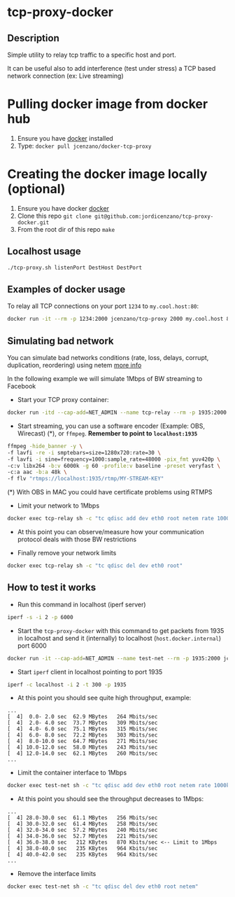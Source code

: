 # tcp-proxy-docker

## Description

Simple utility to relay tcp traffic to a specific host and port.

It can be useful also to add interference (test under stress) a TCP based network connection (ex: Live streaming)

# Pulling docker image from docker hub
1. Ensure you have [docker](https://www.docker.com) installed
2. Type: `docker pull jcenzano/docker-tcp-proxy`

# Creating the docker image locally (optional)
1. Ensure you have docker [docker](https://www.docker.com) 
2. Clone this repo `git clone git@github.com:jordicenzano/tcp-proxy-docker.git`
2. From the root dir of this repo `make`

## Localhost usage
```bash
./tcp-proxy.sh listenPort DestHost DestPort
```

## Examples of docker usage
To relay all TCP connections on your port `1234` to `my.cool.host:80`:

```bash
docker run -it --rm -p 1234:2000 jcenzano/tcp-proxy 2000 my.cool.host 80
```

## Simulating bad network

You can simulate bad networks conditions (rate, loss, delays, corrupt, duplication, reordering) using netem [more info](https://www.man7.org/linux/man-pages/man8/tc-netem.8.html)

In the following example we will simulate 1Mbps of BW streaming to Facebook

- Start your TCP proxy container:
```bash
docker run -itd --cap-add=NET_ADMIN --name tcp-relay --rm -p 1935:2000 jcenzano/docker-tcp-proxy:latest 2000 rtmp-pc.facebook.com 443
```

- Start streaming, you can use a software encoder (Example: OBS, Wirecast) (*), or `ffmpeg`. **Remember to point to `localhost:1935`**
```bash
ffmpeg -hide_banner -y \
-f lavfi -re -i smptebars=size=1280x720:rate=30 \
-f lavfi -i sine=frequency=1000:sample_rate=48000 -pix_fmt yuv420p \
-c:v libx264 -b:v 6000k -g 60 -profile:v baseline -preset veryfast \
-c:a aac -b:a 48k \
-f flv "rtmps://localhost:1935/rtmp/MY-STREAM-KEY"
```
(*) With OBS in MAC you could have certificate problems using RTMPS

- Limit your network to 1Mbps
```bash
docker exec tcp-relay sh -c "tc qdisc add dev eth0 root netem rate 1000kbit"
```

- At this point you can observe/measure how your communication protocol deals with those BW restrictions

- Finally remove your network limits
```bash
docker exec tcp-relay sh -c "tc qdisc del dev eth0 root"
```

## How to test it works

- Run this command in localhost (iperf server)
```bash
iperf -s -i 2 -p 6000
```
- Start the `tcp-proxy-docker` with this command to get packets from 1935 in localhost and send it (internally) to localhost (`host.docker.internal`) port 6000
```bash
docker run -it --cap-add=NET_ADMIN --name test-net --rm -p 1935:2000 jcenzano/docker-tcp-proxy:latest 2000 host.docker.internal 6000
```
- Start `iperf` client in localhost pointing to port 1935
```bash
iperf -c localhost -i 2 -t 300 -p 1935
```

- At this point you should see quite high throughput, example:
```
...
[  4]  0.0- 2.0 sec  62.9 MBytes   264 Mbits/sec
[  4]  2.0- 4.0 sec  73.7 MBytes   309 Mbits/sec
[  4]  4.0- 6.0 sec  75.1 MBytes   315 Mbits/sec
[  4]  6.0- 8.0 sec  72.2 MBytes   303 Mbits/sec
[  4]  8.0-10.0 sec  64.7 MBytes   271 Mbits/sec
[  4] 10.0-12.0 sec  58.0 MBytes   243 Mbits/sec
[  4] 12.0-14.0 sec  62.1 MBytes   260 Mbits/sec
...
```

- Limit the container interface to 1Mbps
```bash
docker exec test-net sh -c "tc qdisc add dev eth0 root netem rate 1000kbit"
```

- At this point you should see the throughput decreases to 1Mbps:
```
...
[  4] 28.0-30.0 sec  61.1 MBytes   256 Mbits/sec
[  4] 30.0-32.0 sec  61.4 MBytes   258 Mbits/sec
[  4] 32.0-34.0 sec  57.2 MBytes   240 Mbits/sec
[  4] 34.0-36.0 sec  52.7 MBytes   221 Mbits/sec
[  4] 36.0-38.0 sec   212 KBytes   870 Kbits/sec <-- Limit to 1Mbps
[  4] 38.0-40.0 sec   235 KBytes   964 Kbits/sec
[  4] 40.0-42.0 sec   235 KBytes   964 Kbits/sec
...
```

- Remove the interface limits
```bash
docker exec test-net sh -c "tc qdisc del dev eth0 root netem"
```
